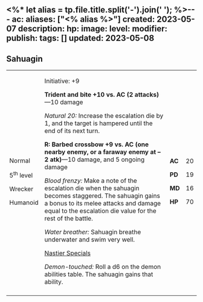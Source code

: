 <%* let alias = tp.file.title.split('-').join(' '); %>---
ac: 
aliases: ["<% alias %>"]
created: 2023-05-07
description: 
hp: 
image: 
level: 
modifier: 
publish: 
tags: []
updated: 2023-05-08
---

## Sahuagin

<table>
<colgroup>
<col style="width: 16%" />
<col style="width: 72%" />
<col style="width: 5%" />
<col style="width: 5%" />
</colgroup>
<tbody>
<tr class="odd">
<td><p>Normal</p>
<p>5<sup>th</sup> level</p>
<p>Wrecker</p>
<p>Humanoid</p></td>
<td><p>Initiative: +9</p>
<p><strong>Trident and bite +10 vs. AC (2 attacks)</strong>—10
damage</p>
<p><em>Natural 20:</em> Increase the escalation die by 1, and the target
is hampered until the end of its next turn.</p>
<p><strong>R: Barbed crossbow +9 vs. AC (one nearby enemy, or a faraway
enemy at –2 atk)</strong>—10 damage, and 5 ongoing damage</p>
<p><em>Blood frenzy:</em> Make a note of the escalation die when the
sahuagin becomes staggered. The sahuagin gains a bonus to its melee
attacks and damage equal to the escalation die value for the rest of the
battle.</p>
<p><em>Water breather:</em> Sahuagin breathe underwater and swim very
well.</p>
<p><u>Nastier Specials</u></p>
<p><em>Demon-touched:</em> Roll a d6 on the demon abilities table. The
sahuagin gains that ability.</p></td>
<td><p><strong>AC</strong></p>
<p><strong>PD</strong></p>
<p><strong>MD</strong></p>
<p><strong>HP</strong></p></td>
<td><p>20</p>
<p>19</p>
<p>16</p>
<p>70</p></td>
</tr>
<tr class="even">
<td></td>
<td></td>
<td></td>
<td></td>
</tr>
</tbody>
</table>
